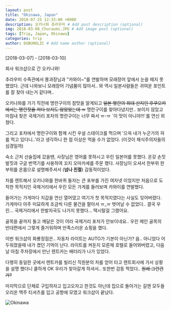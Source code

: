 ```yaml
---
layout: post
title: "Okinawa, Japan"
date: 2018-07-25 12:33:00 +0900
description: 오키나와 츄라우미 # Add post description (optional)
img: 2018-03-08_Churaumi.JPG # Add image post (optional)
tags: [Trip, Japan, Okinawa]
categories: trip
author: DUBUHOLIC # Add name author (optional)
---
```



[2018-03-07] - [2018-03-10]  

회사 워크샵으로 간 오키나와!   

추라우미 수족관에서 묭과장님과 "카와이~"를 연발하며 모래장어 앞에서 눈을 떼지 못했었다. 
근데 나와보니 모래장어 기념품이 많아서.. 와 역시 일본사람들은 귀여운 포인트를 잘 찾아 내는거 같다며..    

오키나와를 가기 직전에 명란구이의 참맛을 알게되고 ~~일본 명란의 최대 산지인 후쿠오카에서는 명란젓을 쳐다 보지도 않았었는데 ㅠ~~ 
명란구이를 찾아다녔지만.. 보이지 않았고 마침내 찾은 국제거리 포차의 명란구이는 너무 짜서 ㅠ-ㅠ \`이 맛이 아니야!!!\`를 연신 외쳤다.  

그리고 포차에서 명란구이와 함께 시킨 우설 스테이크를 먹으며 '으윽 내가 누군가의 혀를 먹고 있다니..'라고 생각하니 한 점 이상은 먹을 수가 없었다. (이것이 채식주의자들의 심경일까)   

숙소 근처 선술집에 갔을땐, 사장님은 영어를 못하시고 우린 일본어를 못했다. 
온갖 손짓 발짓과 구글 번역기를 사용하여 꼬지 오마카세를 주문 했다. 
사장님이 오셔서 한부위 한부위를 온몸으로 설명해주셔서 (**넘나 친절**) 감동적이었다.  

차를 렌트해서 오키나와를 한바퀴 돌자는 큰 포부를 가진 여자넷 이었지만 
처음으로 도착한 목적지인 국제거리에서 우린 모든 가게를 둘러보며 카와이를 연발했다.  

들어가는 가게마다 지갑을 연신 열어댔고 여기가 첫 목적지였다는 사실도 잊어버렸다. 
가게마다 아주 미묘하게 조금씩 다른 물건을 팔아서 ㅠ_ㅠ 벗어날 수 없었다.. 
결국 우린... 국제거리에서 한발자국도 나가지 못했다... 택시탈걸 그랬어요. 

골목을 끝까지 돌고 깨달은 것이 어라 국제거리 포차가 안보이네요.. 
우린 메인 골목의 반대편에서 그렇게 즐거워하며 만족스러운 쇼핑을 했다.   

이번 워크샵의 화룡정점은.. 자동차 라이트는 AUTO가 기본이 아닌가? 
음.. 아니었다 어두워졌을때 내가 켰던 기억이 난다. 
라이트를 켜둔지 모른채 호텔로 들어와버렸고, 다음날 아침 주차장에서 만난 렌트카는 배터리가 나가 있었다.  

다행히 동일한 곳에서 렌트카를 빌리신 직원분의 차를 얻어 타고 렌트회사에 가서 상황을 설명 했더니 쿨하게 OK 우리가 찾아갈게 하셔서.. 
또한번 감동 먹었다.. ~~원래 그런건가?~~    

마지막으로 단체로 구입하자고 입고오자고 한것도 아닌데 집으로 돌아가는 길엔 모두들 오리온 맥주 티셔츠를 입고 공항에 모였고 워크샵이 끝났다.    

![Okinawa]({{site.baseurl}}/assets/img/2018-03-08_.JPG)
